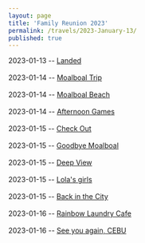 ```yaml
---
layout: page
title: 'Family Reunion 2023'
permalink: /travels/2023-January-13/
published: true
---
```

2023-01-13 -- [Landed](https://rellinrg.github.io/Day70)
<br>
<br>
2023-01-14 -- [Moalboal Trip](https://rellinrg.github.io/Day71)
<br>
<br>
2023-01-14 -- [Moalboal Beach](https://rellinrg.github.io/Day71_2)
<br>
<br>
2023-01-14 -- [Afternoon Games](https://rellinrg.github.io/Day71_3)
<br>
<br>
2023-01-15 -- [Check Out](https://rellinrg.github.io/Day72)
<br>
<br>
2023-01-15 -- [Goodbye Moalboal](https://rellinrg.github.io/Day72_2)
<br>
<br>
2023-01-15 -- [Deep View](https://rellinrg.github.io/Day72_3)
<br>
<br>
2023-01-15 -- [Lola's girls](https://rellinrg.github.io/Day72_4)
<br>
<br>
2023-01-15 -- [Back in the City](https://rellinrg.github.io/Day72_5)
<br>
<br>
2023-01-16 -- [Rainbow Laundry Cafe](https://rellinrg.github.io/Day73)
<br>
<br>
2023-01-16 -- [See you again, CEBU](https://rellinrg.github.io/Day73_2)

